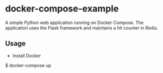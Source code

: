 # docker-compose-example
A simple Python web application running on Docker Compose. The application uses the Flask framework and maintains a hit counter in Redis.

## Usage
* Install Docker

$ docker-compose up
